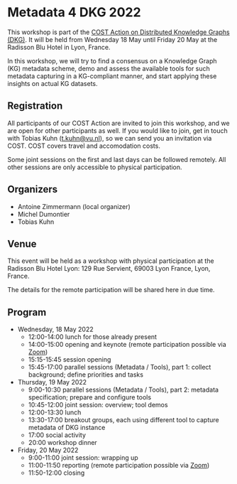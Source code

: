 Metadata 4 DKG 2022
===================

This workshop is part of the [COST Action on Distributed Knowledge Graphs (DKG)](https://cost-dkg.eu/).
It will be held from Wednesday 18 May until Friday 20 May at the Radisson Blu Hotel in Lyon, France.

In this workshop, we will try to find a consensus on a Knowledge Graph (KG) metadata scheme,
demo and assess the available tools for such metadata capturing in a KG-compliant
manner, and start applying these insights on actual KG datasets.

## Registration

All participants of our COST Action are invited to join this workshop, and we are open for other
participants as well. If you would like to join, get in touch with Tobias Kuhn (t.kuhn@vu.nl), so
we can send you an invitation via COST. COST covers travel and accomodation costs.

Some joint sessions on the first and last days can be followed remotely. All other sessions are only
accessible to physical participation.

## Organizers

- Antoine Zimmermann (local organizer)
- Michel Dumontier
- Tobias Kuhn

## Venue

This event will be held as a workshop with physical participation at the Radisson Blu Hotel Lyon:
129 Rue Servient, 69003 Lyon France, Lyon, France.

The details for the remote participation will be shared here in due time.

## Program

- Wednesday, 18 May 2022
  - 12:00-14:00 lunch for those already present
  - 14:00-15:00 opening and keynote (remote participation possible via [Zoom](https://vu-live.zoom.us/j/96042420422?pwd=RTBZTHVjZldUZGROMUNDYm1ZTVpYZz09))
  - 15:15-15:45 session opening
  - 15:45-17:00 parallel sessions (Metadata / Tools), part 1: collect background; define priorities and tasks
- Thursday, 19 May 2022
  - 9:00-10:30 parallel sessions (Metadata / Tools), part 2: metadata specification; prepare and configure tools
  - 10:45-12:00 joint session: overview; tool demos
  - 12:00-13:30 lunch
  - 13:30-17:00 breakout groups, each using different tool to capture metadata of DKG instance
  - 17:00 social activity
  - 20:00 workshop dinner
- Friday, 20 May 2022
  - 9:00-11:00 joint session: wrapping up
  - 11:00-11:50 reporting (remote participation possible via [Zoom](https://vu-live.zoom.us/j/96042420422?pwd=RTBZTHVjZldUZGROMUNDYm1ZTVpYZz09))
  - 11:50-12:00 closing
